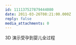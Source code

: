 ```yaml
---
id: 111137527879444080
date: 2011-03-26T08:21:00.000Z
reply: false
media_attachments: 0
---
```


3D 演示受孕到婴儿全过程 ​​​​


